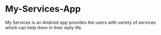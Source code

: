 # My-Services-App
My Services is an Android app provides the users with variety of services which can help them in their daily life. 
